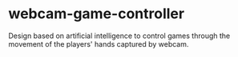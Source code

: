 # webcam-game-controller
Design based on artificial intelligence to control games through the movement of the players' hands captured by webcam.
